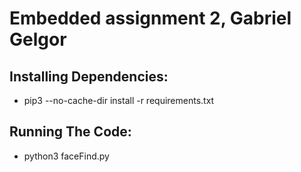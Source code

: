 # Embedded assignment 2, Gabriel Gelgor
## Installing Dependencies:
- pip3 --no-cache-dir install -r requirements.txt

## Running The Code:
- python3 faceFind.py
